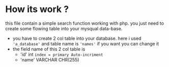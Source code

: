 # How its work ?
this file contain a simple search function working with php. you just need to create some flowing table into your mysqual data-base.
 - you have to create 2 col table into your database. here  i used ``` 'a_database' ``` and table name is ``` 'names' ``` if you want you can change it
 - the field name of this 2 col table is   
   * 'id' int ```index = primary Auto-incriment``` 
   * 'name' VARCHAR CHR(255)
